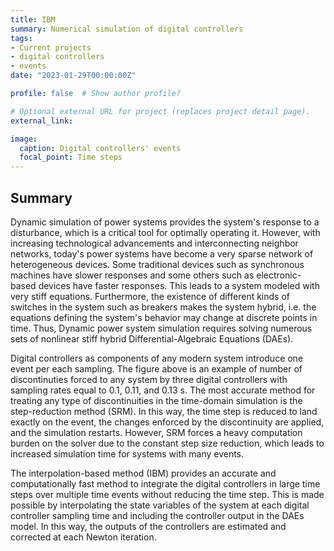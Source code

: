 ```yaml
---
title: IBM
summary: Numerical simulation of digital controllers
tags:
- Current projects
- digital controllers
- events
date: "2023-01-29T00:00:00Z"

profile: false  # Show author profile?

# Optional external URL for project (replaces project detail page).
external_link: 

image:
  caption: Digital controllers' events
  focal_point: Time steps
---
```


## Summary

Dynamic simulation of power systems provides the system's response to a disturbance, which is a critical tool for optimally operating it. However, with increasing technological advancements and interconnecting neighbor networks, today's power systems have become a very sparse network of heterogeneous devices. Some traditional devices such as synchronous machines have slower responses and some others such as electronic-based devices have faster responses. This leads to a system modeled with very stiff equations. Furthermore, the existence of different kinds of switches in the system such as breakers makes the system hybrid, i.e. the equations defining the system's behavior may change at discrete points in time. Thus, Dynamic power system simulation requires solving numerous sets of nonlinear stiff hybrid Differential-Algebraic Equations (DAEs).

Digital controllers as components of any modern system introduce one event per each sampling. The figure above is an example of number of discontinuties forced to any system by three digital controllers with sampling rates equal to 0.1, 0.11, and 0.13 s. The most accurate method for treating any type of discontinuities in the time-domain simulation is the step-reduction method (SRM). In this way, the time step is reduced to land exactly on the event, the changes enforced by the discontinuity are applied, and the simulation restarts. However, SRM forces a heavy computation burden on the solver due to the constant step size reduction, which leads to increased simulation time for systems with many events.

The interpolation-based method (IBM) provides an accurate and computationally fast method to integrate the digital controllers in large time steps over multiple time events without reducing the time step. This is made possible by interpolating the state variables of the system at each digital controller sampling time and including the controller output in the DAEs model. In this way, the outputs of the controllers are estimated and corrected at each Newton iteration.

